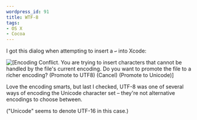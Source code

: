 ```yaml
--- 
wordpress_id: 91
title: WTF-8
tags: 
- OS X
- Cocoa
---
```

I got this dialog when attempting to insert a <code>&#x21A9;</code> into Xcode:

<p class="center"><img src="http://henrik.nyh.se/uploads/utf8orunicode.png" alt="[Encoding Conflict. You are trying to insert characters that cannot be handled by the file's current encoding. Do you want to promote the file to a richer encoding? (Promote to UTF8) (Cancel) (Promote to Unicode)]" /></p>

Love the encoding smarts, but last I checked, UTF-8 was one of several ways of encoding the Unicode character set &ndash; they're not alternative encodings to choose between.

("Unicode" seems to denote UTF-16 in this case.)
